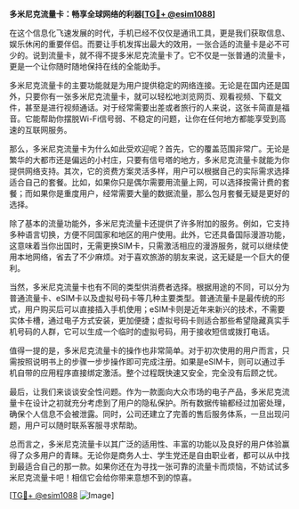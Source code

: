 **多米尼克流量卡：畅享全球网络的利器[[TG💪+ @esim1088](https://t.me/s/esim1088)]**

在这个信息化飞速发展的时代，手机已经不仅仅是通讯工具，更是我们获取信息、娱乐休闲的重要伴侣。而要让手机发挥出最大的效用，一张合适的流量卡是必不可少的。说到流量卡，就不得不提多米尼克流量卡了。它不仅是一张普通的流量卡，更是一个让你随时随地保持在线的全能助手。

多米尼克流量卡的主要功能就是为用户提供稳定的网络连接。无论是在国内还是国外，只要你有一张多米尼克流量卡，就可以轻松地浏览网页、观看视频、下载文件，甚至是进行视频通话。对于经常需要出差或者旅行的人来说，这张卡简直是福音。它能帮助你摆脱Wi-Fi信号弱、不稳定的问题，让你在任何地方都能享受到高速的互联网服务。

那么，多米尼克流量卡为什么如此受欢迎呢？首先，它的覆盖范围非常广。无论是繁华的大都市还是偏远的小村庄，只要有信号塔的地方，多米尼克流量卡就能为你提供网络支持。其次，它的资费方案灵活多样，用户可以根据自己的实际需求选择适合自己的套餐。比如，如果你只是偶尔需要用流量上网，可以选择按需计费的套餐；而如果你是重度用户，经常需要大量的数据流量，那么包月套餐无疑是更好的选择。

除了基本的流量功能外，多米尼克流量卡还提供了许多附加的服务。例如，它支持多种语言切换，方便不同国家和地区的用户使用。此外，它还具备国际漫游功能，这意味着当你出国时，无需更换SIM卡，只需激活相应的漫游服务，就可以继续使用本地网络，省去了不少麻烦。对于喜欢旅游的朋友来说，这无疑是一个巨大的便利。

当然，多米尼克流量卡也有不同的类型供消费者选择。根据用途的不同，可以分为普通流量卡、eSIM卡以及虚拟号码卡等几种主要类型。普通流量卡是最传统的形式，用户购买后可以直接插入手机使用；eSIM卡则是近年来新兴的技术，不需要实体卡槽，通过电子方式安装，更加便捷；虚拟号码卡则适合那些希望隐藏真实手机号码的人群，它可以生成一个临时的虚拟号码，用于接收短信或拨打电话。

值得一提的是，多米尼克流量卡的操作也非常简单。对于初次使用的用户而言，只需按照说明书上的步骤一步步操作即可完成注册。如果是eSIM卡，则可以通过手机自带的应用程序直接绑定激活。整个过程既快速又安全，完全没有后顾之忧。

最后，让我们来谈谈安全性问题。作为一款面向大众市场的电子产品，多米尼克流量卡在设计之初就充分考虑到了用户的隐私保护。所有数据传输都经过加密处理，确保个人信息不会被泄露。同时，公司还建立了完善的售后服务体系，一旦出现问题，用户可以随时联系客服寻求帮助。

总而言之，多米尼克流量卡以其广泛的适用性、丰富的功能以及良好的用户体验赢得了众多用户的青睐。无论你是商务人士、学生党还是自由职业者，都可以从中找到最适合自己的那一款。如果你还在为寻找一张可靠的流量卡而烦恼，不妨试试多米尼克流量卡吧！相信它会给你带来意想不到的惊喜。

[[TG💪+ @esim1088](https://t.me/s/esim1088) ![Image](https://i.postimg.cc/4NQfJmqS/Snipaste-2025-05-13-00-14-12.png)]